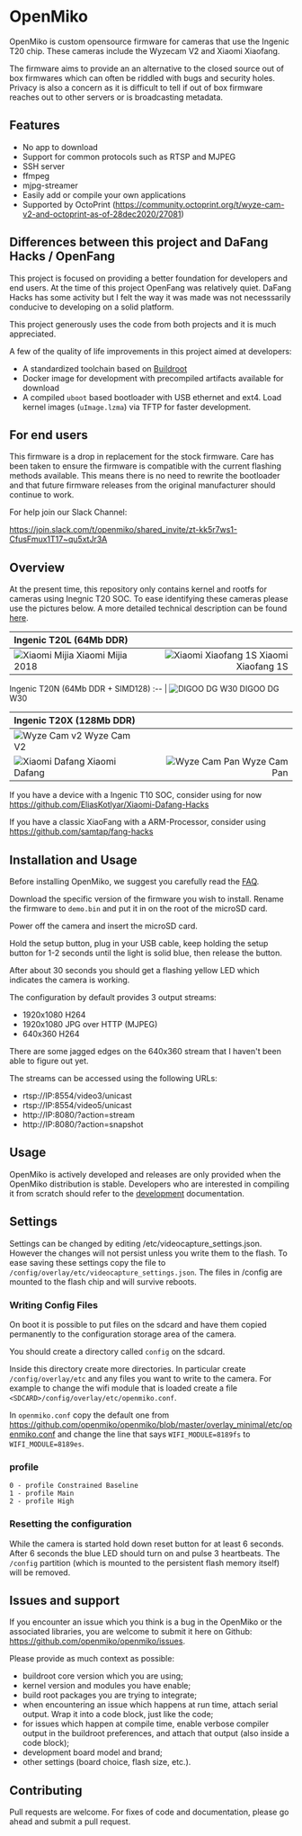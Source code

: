 # OpenMiko

OpenMiko is custom opensource firmware for cameras that use the Ingenic T20 chip.
These cameras include the Wyzecam V2 and Xiaomi Xiaofang.

The firmware aims to provide an an alternative to the closed source out of box firmwares which can often be riddled with bugs and security holes. Privacy is also a concern as it is difficult to tell if out of box firmware reaches out to other servers or is broadcasting metadata.

## Features

- No app to download
- Support for common protocols such as RTSP and MJPEG
- SSH server
- ffmpeg
- mjpg-streamer
- Easily add or compile your own applications
- Supported by OctoPrint (https://community.octoprint.org/t/wyze-cam-v2-and-octoprint-as-of-28dec2020/27081)

## Differences between this project and DaFang Hacks / OpenFang

This project is focused on providing a better foundation for developers and end users.
At the time of this project OpenFang was relatively quiet. DaFang Hacks has some activity
but I felt the way it was made was not necesssarily conducive to developing on a solid platform.

This project generously uses the code from both projects and it is much appreciated.

A few of the quality of life improvements in this project aimed at developers:

- A standardized toolchain based on [Buildroot](https://buildroot.org/)
- Docker image for development with precompiled artifacts available for download
- A compiled `uboot` based bootloader with USB ethernet and ext4. Load kernel images (`uImage.lzma`)
via TFTP for faster development.


## For end users

This firmware is a drop in replacement for the stock firmware. Care has been taken to ensure the firmware is compatible with the current flashing methods available. This means there is no need to rewrite the bootloader and that future firmware releases from the original manufacturer should continue to work.

For help join our Slack Channel:

https://join.slack.com/t/openmiko/shared_invite/zt-kk5r7ws1-CfusFmux1T17~qu5xtJr3A

## Overview

At the present time, this repository only contains kernel and rootfs for cameras using Inegnic T20 SOC. To ease identifying these cameras please use the pictures below. A more detailed technical description can be found [here](doc/overview.md).

Ingenic T20L (64Mb DDR) | &nbsp;
:-- | --:
![Xiaomi Mijia](doc/SXJ02ZM/img/xiaomi_mijia_2018.jpg) Xiaomi Mijia 2018 | ![Xiaomi Xiaofang 1S](doc/xiaomi_xiaofang1s/img/xiaofang1s.jpg) Xiaomi Xiaofang 1S

Ingenic T20N (64Mb DDR + SIMD128)
:-- |
![DIGOO DG W30](doc/dg-w30/img/dg-w30.jpg) DIGOO DG W30

Ingenic T20X (128Mb DDR) | &nbsp;
:-- | --:
![Wyze Cam v2](doc/wyzecam_v2/img/wyzecam_v2.jpg) Wyze Cam V2 | 
![Xiaomi Dafang](doc/xiaomi_dafang/img/xiaomi_dafang.jpg) Xiaomi Dafang | ![Wyze Cam Pan](doc/WYZECP1/img/wyzecam_pan.jpg) Wyze Cam Pan

If you have a device with a Ingenic T10 SOC, consider using for now https://github.com/EliasKotlyar/Xiaomi-Dafang-Hacks

If you have a classic XiaoFang with a ARM-Processor, consider using https://github.com/samtap/fang-hacks

## Installation and Usage

Before installing OpenMiko, we suggest you carefully read the [FAQ](/doc/faq.md).

Download the specific version of the firmware you wish to install.
Rename the firmware to `demo.bin` and put it in on the root of the microSD card.

Power off the camera and insert the microSD card.

Hold the setup button, plug in your USB cable, keep holding the setup button for 1-2 seconds until the light is solid blue, then release the button.

After about 30 seconds you should get a flashing yellow LED which indicates the camera is working.

The configuration by default provides 3 output streams:

- 1920x1080 H264
- 1920x1080 JPG over HTTP (MJPEG)
- 640x360 H264

There are some jagged edges on the 640x360 stream that I haven't been able to figure out yet.

The streams can be accessed using the following URLs:

- rtsp://IP:8554/video3/unicast
- rtsp://IP:8554/video5/unicast
- http://IP:8080/?action=stream
- http://IP:8080/?action=snapshot


## Usage

OpenMiko is actively developed and releases are only provided when the OpenMiko distribution is stable.
Developers who are interested in compiling it from scratch should refer to the [development](doc/development.md) documentation.


## Settings

Settings can be changed by editing /etc/videocapture_settings.json. However the changes will not persist unless you write them to the flash. To ease saving these settings copy the file to `/config/overlay/etc/videocapture_settings.json`. The files in /config are mounted to the flash chip and will survive reboots.


### Writing Config Files

On boot it is possible to put files on the sdcard and have them copied permanently to the configuration storage area of the camera.

You should create a directory called `config` on the sdcard.

Inside this directory create more directories. In particular create `/config/overlay/etc` and any files you want to write to the camera. For example to change the wifi module that is loaded create a file `<SDCARD>/config/overlay/etc/openmiko.conf`.

In `openmiko.conf` copy the default one from https://github.com/openmiko/openmiko/blob/master/overlay_minimal/etc/openmiko.conf and change the line that says `WIFI_MODULE=8189fs` to `WIFI_MODULE=8189es`.


### profile

```
0 - profile Constrained Baseline
1 - profile Main
2 - profile High
```

### Resetting the configuration

While the camera is started hold down reset button for at least 6 seconds.
After 6 seconds the blue LED should turn on and pulse 3 heartbeats. The `/config` partition (which is mounted to the persistent flash memory itself) will be removed.


## Issues and support

If you encounter an issue which you think is a bug in the OpenMiko or the associated libraries, you are welcome to submit it here on Github: https://github.com/openmiko/openmiko/issues.

Please provide as much context as possible:

- buildroot core version which you are using;
- kernel version and modules you have enable;
- build root packages you are trying to integrate;
- when encountering an issue which happens at run time, attach serial output. Wrap it into a code block, just like the code;
- for issues which happen at compile time, enable verbose compiler output in the buildroot preferences, and attach that output (also inside a code block);
- development board model and brand;
- other settings (board choice, flash size, etc.).


## Contributing

Pull requests are welcome. For fixes of code and documentation, please go ahead and submit a pull request.
